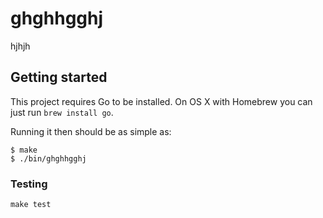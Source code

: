 # ghghhgghj

hjhjh

## Getting started

This project requires Go to be installed. On OS X with Homebrew you can just run `brew install go`.

Running it then should be as simple as:

```console
$ make
$ ./bin/ghghhgghj
```

### Testing

`make test`
